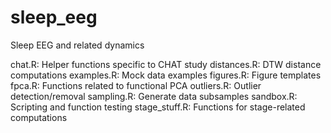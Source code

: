 # sleep_eeg

Sleep EEG and related dynamics

chat.R: Helper functions specific to CHAT study
distances.R: DTW distance computations
examples.R: Mock data examples
figures.R: Figure templates
fpca.R: Functions related to functional PCA
outliers.R: Outlier detection/removal
sampling.R: Generate data subsamples
sandbox.R: Scripting and function testing
stage_stuff.R: Functions for stage-related computations
